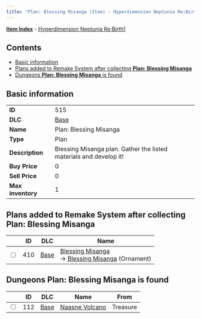 ```yaml
---
title: "Plan: Blessing Misanga (Item) - Hyperdimension Neptunia Re;Birth1"
---
```


[**Item Index**](/neptunia/rb1/item/index.html) - [Hyperdimension Neptunia Re;Birth1](/neptunia/rb1)

## Contents

- [Basic information](#basic-information)
- [Plans added to Remake System after collecting **Plan: Blessing Misanga**](#plans-added-to-remake-system-after-collecting-plan-blessing-misanga)
- [Dungeons **Plan: Blessing Misanga** is found](#dungeons-plan-blessing-misanga-is-found)

## Basic information

|   |   |
| -- | -- |
| **ID** | 515 |
| **DLC** | [Base](/neptunia/rb1/dlc/1-base.html) |
| **Name** | Plan: Blessing Misanga |
| **Type** | Plan |
| **Description** | Blessing Misanga plan. Gather the listed materials and develop it! |
| **Buy Price** | 0 |
| **Sell Price** | 0 |
| **Max inventory** | 1 |

## Plans added to Remake System after collecting **Plan: Blessing Misanga**

|    | ID | DLC | Name |
| -- | -- | --- | ---- |
| <input type="checkbox" id="rb1-remake-1-410" class="trackbox" /> | 410 | [Base](/neptunia/rb1/dlc/1-base.html) | [Blessing Misanga](/neptunia/rb1/remake/1-410-blessing-misanga.html)<br />→ [Blessing Misanga](/neptunia/rb1/item/1-2736-blessing-misanga.html) (Ornament) |

## Dungeons **Plan: Blessing Misanga** is found

|    | ID | DLC | Name | From |
| -- | -- | --- | ---- | ---- |
| <input type="checkbox" id="rb1-dungeon-1-112" class="trackbox" /> | 112 | [Base](/neptunia/rb1/dlc/1-base.html) | [Naasne Volcano](/neptunia/rb1/dungeon/1-112-naasne-volcano.html) | Treasure |